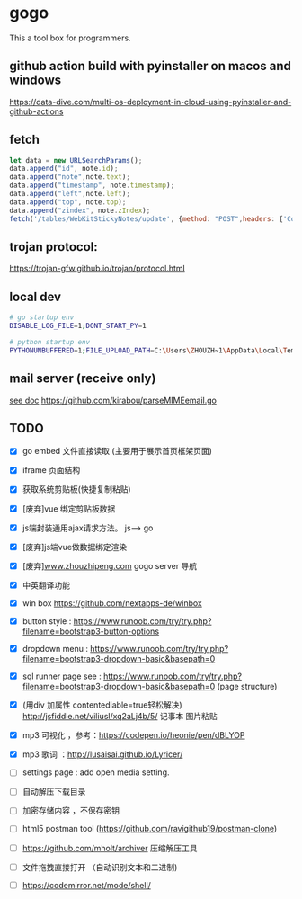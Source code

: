 # gogo
This a tool box for programmers.


## github action build with pyinstaller on macos and windows
https://data-dive.com/multi-os-deployment-in-cloud-using-pyinstaller-and-github-actions


## fetch
```javascript
let data = new URLSearchParams();
data.append("id", note.id);
data.append("note",note.text);
data.append("timestamp", note.timestamp);
data.append("left",note.left);
data.append("top", note.top);
data.append("zindex", note.zIndex);
fetch('/tables/WebKitStickyNotes/update', {method: "POST",headers: {'Content-Type': 'application/x-www-form-urlencoded; charset=UTF-8'}, body: data})

```



## trojan protocol:  
https://trojan-gfw.github.io/trojan/protocol.html


## local dev
```bash
# go startup env
DISABLE_LOG_FILE=1;DONT_START_PY=1

# python startup env
PYTHONUNBUFFERED=1;FILE_UPLOAD_PATH=C:\Users\ZHOUZH~1\AppData\Local\Temp\gogo_files
```

## mail server (receive only)
[see doc](https://notes.eatonphil.com/handling-email-from-gmail-smtp-protocol-basics.html)
https://github.com/kirabou/parseMIMEemail.go



## TODO
- [x] go embed 文件直接读取 (主要用于展示首页框架页面)
- [x] iframe 页面结构 
- [x] 获取系统剪贴板(快捷复制粘贴)
- [x] [废弃]vue 绑定剪贴板数据
- [x] js端封装通用ajax请求方法。 js--> go
- [x] [废弃]js端vue做数据绑定渲染
- [x] [废弃]www.zhouzhipeng.com gogo server 导航
- [x] 中英翻译功能
- [x] win box https://github.com/nextapps-de/winbox
- [x] button style : https://www.runoob.com/try/try.php?filename=bootstrap3-button-options
- [x] dropdown menu :  https://www.runoob.com/try/try.php?filename=bootstrap3-dropdown-basic&basepath=0
- [x] sql runner page see : https://www.runoob.com/try/try.php?filename=bootstrap3-dropdown-basic&basepath=0  (page structure)
- [x] (用div 加属性 contentediable=true轻松解决) http://jsfiddle.net/viliusl/xq2aLj4b/5/ 记事本 图片粘贴 
- [x] mp3 可视化 ，参考：https://codepen.io/heonie/pen/dBLYOP
- [x] mp3 歌词 ：http://lusaisai.github.io/Lyricer/
- [ ] settings page : add open media setting.
- [ ] 自动解压下载目录
- [ ] 加密存储内容 ，不保存密钥
- [ ] html5 postman tool (https://github.com/ravigithub19/postman-clone)
- [ ] https://github.com/mholt/archiver 压缩解压工具
- [ ] 文件拖拽直接打开 （自动识别文本和二进制)
- [ ] https://codemirror.net/mode/shell/



